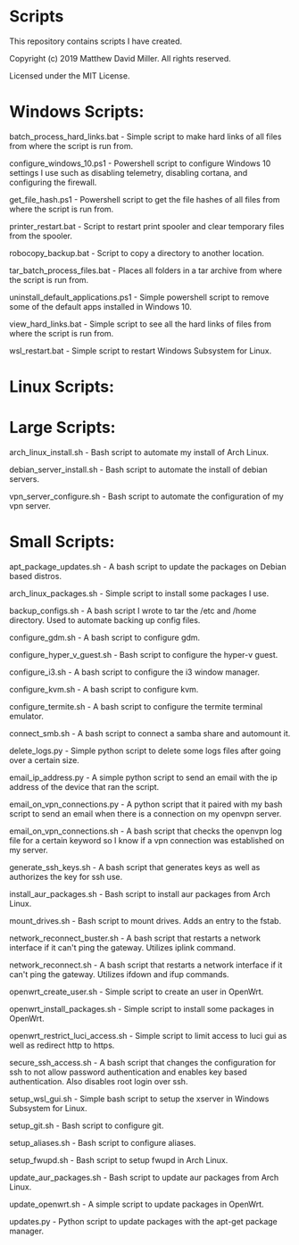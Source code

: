 # Scripts
This repository contains scripts I have created.

Copyright (c) 2019 Matthew David Miller. All rights reserved.

Licensed under the MIT License.

# Windows Scripts:

batch_process_hard_links.bat - Simple script to make hard links of all files from where the script is run from.

configure_windows_10.ps1 - Powershell script to configure Windows 10 settings I use such as disabling telemetry, disabling cortana, and configuring the firewall.

get_file_hash.ps1 - Powershell script to get the file hashes of all files from where the script is run from.

printer_restart.bat - Script to restart print spooler and clear temporary files from the spooler.

robocopy_backup.bat - Script to copy a directory to another location.

tar_batch_process_files.bat - Places all folders in a tar archive from where the script is run from.

uninstall_default_applications.ps1 - Simple powershell script to remove some of the default apps installed in Windows 10.

view_hard_links.bat - Simple script to see all the hard links of files from where the script is run from.

wsl_restart.bat - Simple script to restart Windows Subsystem for Linux.

# Linux Scripts:

# Large Scripts:

arch_linux_install.sh - Bash script to automate my install of Arch Linux.

debian_server_install.sh - Bash script to automate the install of debian servers.

vpn_server_configure.sh - Bash script to automate the configuration of my vpn server.

# Small Scripts:

apt_package_updates.sh - A bash script to update the packages on Debian based distros.

arch_linux_packages.sh - Simple script to install some packages I use.

backup_configs.sh - A bash script I wrote to tar the /etc and /home directory.  Used to automate backing up config files.

configure_gdm.sh - A bash script to configure gdm.

configure_hyper_v_guest.sh - Bash script to configure the hyper-v guest.

configure_i3.sh - A bash script to configure the i3 window manager.

configure_kvm.sh - A bash script to configure kvm.

configure_termite.sh - A bash script to configure the termite terminal emulator.

connect_smb.sh - A bash script to connect a samba share and automount it.

delete_logs.py - Simple python script to delete some logs files after going over a certain size.

email_ip_address.py - A simple python script to send an email with the ip address of the device that ran the script.

email_on_vpn_connections.py - A python script that it paired with my bash script to send an email when there is a connection on my openvpn server.

email_on_vpn_connections.sh - A bash script that checks the openvpn log file for a certain keyword so I know if a vpn connection was established on my server.

generate_ssh_keys.sh - A bash script that generates keys as well as authorizes the key for ssh use.

install_aur_packages.sh - Bash script to install aur packages from Arch Linux.

mount_drives.sh - Bash script to mount drives.  Adds an entry to the fstab.

network_reconnect_buster.sh - A bash script that restarts a network interface if it can't ping the gateway.  Utilizes iplink command.

network_reconnect.sh - A bash script that restarts a network interface if it can't ping the gateway.  Utilizes ifdown and ifup commands.

openwrt_create_user.sh - Simple script to create an user in OpenWrt.

openwrt_install_packages.sh - Simple script to install some packages in OpenWrt.

openwrt_restrict_luci_access.sh - Simple script to limit access to luci gui as well as redirect http to https.

secure_ssh_access.sh - A bash script that changes the configuration for ssh to not allow password authentication and enables key based authentication. Also disables root login over ssh.

setup_wsl_gui.sh - Simple bash script to setup the xserver in Windows Subsystem for Linux.

setup_git.sh - Bash script to configure git.

setup_aliases.sh - Bash script to configure aliases.

setup_fwupd.sh - Bash script to setup fwupd in Arch Linux.

update_aur_packages.sh - Bash script to update aur packages from Arch Linux.

update_openwrt.sh - A simple script to update packages in OpenWrt.

updates.py - Python script to update packages with the apt-get package manager.

